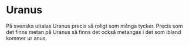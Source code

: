 # Uranus

På svenska uttalas Uranus precis så roligt som många tycker. Precis som det
finns metan på Uranus så finns det också metangas i det som ibland kommer ur
anus.
